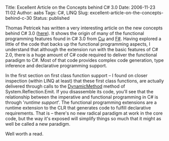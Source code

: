 Title: Excellent Article on the Concepts behind C# 3.0
Date: 2006-11-23 11:02
Author: aabs
Tags: C#, LINQ
Slug: excellent-article-on-the-concepts-behind-c-30
Status: published

Thomas Petricek has written a very interesting article on the new concepts behind C\# 3.0 ([here](http://www.tomasp.net/articles/csharp3-concepts.aspx)). It shows the origin of many of the functional programming features found in C\# 3.0 from [Cω](http://research.microsoft.com/Comega/) and [F\#](http://research.microsoft.com/fsharp/). Having explored a little of the code that backs up the functional programming aspects, I understand that although the extension run with the basic features of C\# 2.0, there is a huge amount of C\# code required to deliver the functional paradigm to C\#. Most of that code provides complex code generation, type inference and declarative programming support.

In the first section on first class function support – I found on closer inspection (within LINQ at least) that these first class functions, are actually delivered through calls to the [DynamicMethod](http://msdn2.microsoft.com/en-us/system.reflection.emit.dynamicmethod.aspx) method of System.Reflection.Emit. If you disassemble its code, you'll see that the relationship between the imperative and functional programming in C\# is through '*runtime support*'. The functional programming extensions are a runtime extension to the CLR that generates code to fulfill declarative requirements. That is – there's no new radical paradigm at work in the core code, but the way it's exposed will simplify things so much that it might as well be called a new paradigm.

Well worth a read.

